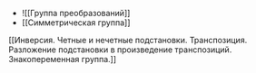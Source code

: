 - ![[Группа преобразований]]
- [[Симметрическая группа]]



[[Инверсия. Четные и нечетные подстановки. Транспозиция. Разложение подстановки в произведение транспозиций. Знакопеременная группа.]]